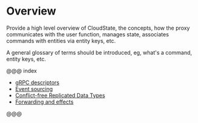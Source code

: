 # Overview

Provide a high level overview of CloudState, the concepts, how the proxy communicates with the user function, manages state, associates commands with entities via entity keys, etc.

A general glossary of terms should be introduced, eg, what's a command, entity keys, etc.

@@@ index

* [gRPC descriptors](grpc.md)
* [Event sourcing](eventsourced.md)
* [Conflict-free Replicated Data Types](crdts.md)
* [Forwarding and effects](effects.md)

@@@

